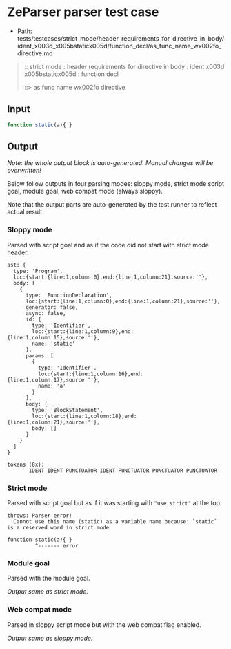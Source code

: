 # ZeParser parser test case

- Path: tests/testcases/strict_mode/header_requirements_for_directive_in_body/ident_x003d_x005bstaticx005d/function_decl/as_func_name_wx002fo_directive.md

> :: strict mode : header requirements for directive in body : ident x003d x005bstaticx005d : function decl
>
> ::> as func name wx002fo directive

## Input

`````js
function static(a){ }
`````

## Output

_Note: the whole output block is auto-generated. Manual changes will be overwritten!_

Below follow outputs in four parsing modes: sloppy mode, strict mode script goal, module goal, web compat mode (always sloppy).

Note that the output parts are auto-generated by the test runner to reflect actual result.

### Sloppy mode

Parsed with script goal and as if the code did not start with strict mode header.

`````
ast: {
  type: 'Program',
  loc:{start:{line:1,column:0},end:{line:1,column:21},source:''},
  body: [
    {
      type: 'FunctionDeclaration',
      loc:{start:{line:1,column:0},end:{line:1,column:21},source:''},
      generator: false,
      async: false,
      id: {
        type: 'Identifier',
        loc:{start:{line:1,column:9},end:{line:1,column:15},source:''},
        name: 'static'
      },
      params: [
        {
          type: 'Identifier',
          loc:{start:{line:1,column:16},end:{line:1,column:17},source:''},
          name: 'a'
        }
      ],
      body: {
        type: 'BlockStatement',
        loc:{start:{line:1,column:18},end:{line:1,column:21},source:''},
        body: []
      }
    }
  ]
}

tokens (8x):
       IDENT IDENT PUNCTUATOR IDENT PUNCTUATOR PUNCTUATOR PUNCTUATOR
`````

### Strict mode

Parsed with script goal but as if it was starting with `"use strict"` at the top.

`````
throws: Parser error!
  Cannot use this name (static) as a variable name because: `static` is a reserved word in strict mode

function static(a){ }
         ^------- error
`````


### Module goal

Parsed with the module goal.

_Output same as strict mode._

### Web compat mode

Parsed in sloppy script mode but with the web compat flag enabled.

_Output same as sloppy mode._
